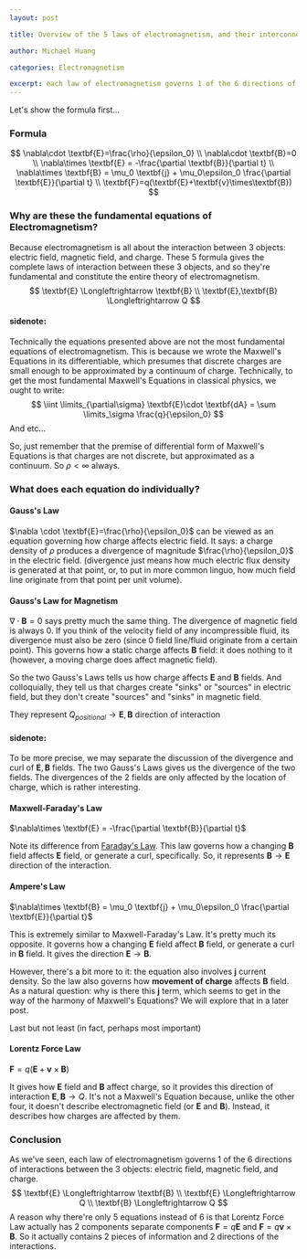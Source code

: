```yaml
---
layout: post

title: Overview of the 5 laws of electromagnetism, and their interconnection

author: Michael Huang

categories: Electromagnetism

excerpt: each law of electromagnetism governs 1 of the 6 directions of interactions between the 3 objects, the electric field, magnetic field, and charge...
---
```


Let's show the formula first...

### Formula

$$
\nabla\cdot \textbf{E}=\frac{\rho}{\epsilon_0}
\\
\nabla\cdot \textbf{B}=0
\\
\nabla\times \textbf{E} = -\frac{\partial \textbf{B}}{\partial t}
\\
\nabla\times \textbf{B} = \mu_0 \textbf{j} + \mu_0\epsilon_0 \frac{\partial \textbf{E}}{\partial t}
\\
\textbf{F}=q(\textbf{E}+\textbf{v}\times\textbf{B})
$$



### Why are these the fundamental equations of Electromagnetism?

Because electromagnetism is all about the interaction between 3 objects: electric field, magnetic field, and charge. These 5 formula gives the complete laws of interaction between these 3 objects, and so they're fundamental and constitute the entire theory of electromagnetism.
$$
\textbf{E} \Longleftrightarrow \textbf{B}
\\
\textbf{E},\textbf{B} \Longleftrightarrow Q
$$

#### sidenote:

Technically the equations presented above are not the most fundamental equations of electromagnetism. This is because we wrote the Maxwell's Equations in its differentiable, which presumes that discrete charges are small enough to be approximated by a continuum of charge. Technically, to get the most fundamental Maxwell's Equations in classical physics, we ought to write:
$$
\iint \limits_{\partial\sigma} \textbf{E}\cdot \textbf{dA} = \sum \limits_\sigma \frac{q}{\epsilon_0}
$$
And etc...

So, just remember that the premise of differential form of Maxwell's Equations is that charges are not discrete, but approximated as a continuum. So $\rho \lt \infty$ always. 



### What does each equation do individually?

#### Gauss's Law

$\nabla \cdot \textbf{E}=\frac{\rho}{\epsilon_0}$ can be viewed as an equation governing how charge affects electric field. It says: a charge density of $\rho$ produces a divergence of magnitude $\frac{\rho}{\epsilon_0}$ in the electric field. (divergence just means how much electric flux density is generated at that point, or, to put in more common linguo, how much field line originate from that point per unit volume).

#### Gauss's Law for Magnetism

$\nabla \cdot \textbf{B}=0$ says pretty much the same thing. The divergence of magnetic field is always 0. If you think of the velocity field of any incompressible fluid, its divergence must also be zero (since 0 field line/fluid originate from a certain point). This governs how a static charge affects $\textbf{B}$ field: it does nothing to it (however, a moving charge does affect magnetic field). 



So the two Gauss's Laws tells us how charge affects $\textbf{E}$ and $\textbf{B}$ fields. And colloquially,  they tell us that charges create "sinks" or "sources" in electric field, but they don't create "sources" and "sinks" in magnetic field. 

They represent $Q_{positional}\rightarrow \textbf{E},\textbf{B}$ direction of interaction

#### sidenote:

To be more precise, we may separate the discussion of the divergence and curl of $\textbf{E}, \textbf{B}$ fields. The two Gauss's Laws gives us the divergence of the two fields. The divergences of the 2 fields are only affected by the location of charge, which is rather interesting. 



#### Maxwell-Faraday's Law

$\nabla\times \textbf{E} = -\frac{\partial \textbf{B}}{\partial t}$

Note its difference from [Faraday's Law](https://intuitivephysics.github.io/2021/05/08/Faradays-Law,-derivation-and-misconceptions.html). This law governs how a changing $\textbf{B}$ field affects $\textbf{E}$ field, or generate a curl, specifically. So, it represents $\textbf{B}\rightarrow \textbf{E}$ direction of the interaction.



#### Ampere's Law

$\nabla\times \textbf{B} = \mu_0 \textbf{j} + \mu_0\epsilon_0 \frac{\partial \textbf{E}}{\partial t}$

This is extremely similar to Maxwell-Faraday's Law. It's pretty much its opposite. It governs how a changing $\textbf{E}$ field affect $\textbf{B}$ field, or generate a curl in $\textbf{B}$ field. It gives the direction $\textbf{E}\rightarrow \textbf{B}$.

However, there's a bit more to it: the equation also involves $\textbf{j}$ current density. So the law also governs how **movement of charge** affects $\textbf{B}$ field. As a natural question: why is there this $\textbf{j}$ term, which seems to get in the way of the harmony of Maxwell's Equations? We will explore that in a later post.



Last but not least (in fact, perhaps most important)

#### Lorentz Force Law

$\textbf{F}=q(\textbf{E}+\textbf{v}\times\textbf{B})$

It gives how $\textbf{E}$ field and $\textbf{B}$ affect charge, so it provides this direction of interaction $\textbf{E},\textbf{B}\rightarrow Q$. It's not a Maxwell's Equation because, unlike the other four, it doesn't describe electromagnetic field (or $\textbf{E}$ and $\textbf{B}$). Instead, it describes how charges are affected by them. 



### Conclusion

As we've seen, each law of electromagnetism governs 1 of the 6 directions of interactions between the 3 objects: electric field, magnetic field, and charge. 
$$
\textbf{E} \Longleftrightarrow \textbf{B}
\\
\textbf{E} \Longleftrightarrow Q
\\
\textbf{B} \Longleftrightarrow Q
$$
A reason why there're only 5 equations instead of 6 is that Lorentz Force Law actually has 2 components separate components $\textbf{F}=q\textbf{E}$ and $\textbf{F}=q\textbf{v}\times \textbf{B}$. So it actually contains 2 pieces of information and 2 directions of the interactions. 